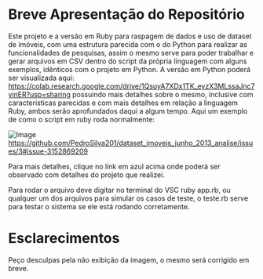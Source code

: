 # Breve Apresentação do Repositório

Este projeto e a versão em Ruby para raspagem de dados e uso de dataset de imóveis, com uma estrutura parecida com o do Python para realizar as funcionalidades de pesquisas, assim o mesmo serve para poder trabalhar e gerar arquivos em CSV dentro do script da própria linguagem com alguns exemplos, idênticos com o projeto em Python.
A versão em Python poderá ser visualizada aqui: <https://colab.research.google.com/drive/1QsuyA7XDx1TK_eyzX3MLssaJnc7yinER?usp=sharing> possuindo mais detalhes sobre o mesmo, inclusive com caracteristicas parecidas e com mais detalhes em relação a linguagem Ruby, ambos serão aprofundados daqui a algum tempo.
Aqui um exemplo de como o script em ruby roda normalmente:

![Image](https://github.com/PedroSilva201/dataset_imoveis_junho_2013_analise/issues/3#issue-3152869209)
https://github.com/PedroSilva201/dataset_imoveis_junho_2013_analise/issues/3#issue-3152869209

Para mais detalhes, clique no link em azul acima onde poderá ser observado com detalhes do projeto que realizei.

Para rodar o arquivo deve digitar no terminal do VSC ruby app.rb, ou qualquer um dos arquivos para simular os casos de teste, o teste.rb serve para testar o sistema se ele está rodando corretamente.

# Esclarecimentos
Peço desculpas pela não exibição da imagem, o mesmo será corrigido em breve.
